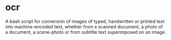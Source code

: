 # ocr
A bash script for conversion of images of typed, handwritten or printed text into machine-encoded text, whether from a scanned document, a photo of a document, a scene-photo or from subtitle text superimposed on an image.
